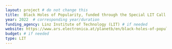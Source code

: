 ```yaml
---
layout: project # do not change this
title: 	Black Holes of Popularity, funded through the Special LIT Call for the Ars Electronica Festival 2024	# title of the project
year: 2022	# corresponding year/duration
funding_agency: Linz Institute of Technology (LIT) # if needed
website: https://www.ars.electronica.at/planetb/en/black-holes-of-popularity/
budget: # if needed
type: LIT
---
```

